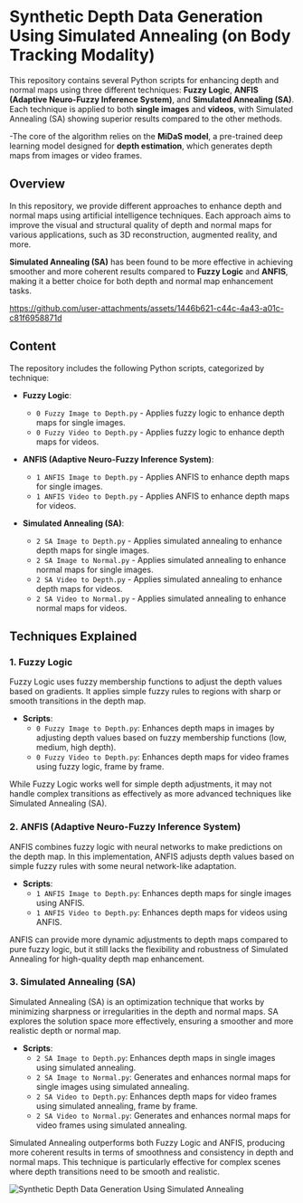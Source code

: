 # Synthetic Depth Data Generation Using Simulated Annealing (on Body Tracking Modality)
This repository contains several Python scripts for enhancing depth and normal maps using three different techniques: **Fuzzy Logic**, **ANFIS (Adaptive Neuro-Fuzzy Inference System)**, and **Simulated Annealing (SA)**. Each technique is applied to both **single images** and **videos**, with Simulated Annealing (SA) showing superior results compared to the other methods.

-The core of the algorithm relies on the **MiDaS model**, a pre-trained deep learning model designed for **depth estimation**, which generates depth maps from images or video frames.

## Overview

In this repository, we provide different approaches to enhance depth and normal maps using artificial intelligence techniques. Each approach aims to improve the visual and structural quality of depth and normal maps for various applications, such as 3D reconstruction, augmented reality, and more.

**Simulated Annealing (SA)** has been found to be more effective in achieving smoother and more coherent results compared to **Fuzzy Logic** and **ANFIS**, making it a better choice for both depth and normal map enhancement tasks.


https://github.com/user-attachments/assets/1446b621-c44c-4a43-a01c-c81f6958871d


## Content

The repository includes the following Python scripts, categorized by technique:

- **Fuzzy Logic**:
  - `0 Fuzzy Image to Depth.py` - Applies fuzzy logic to enhance depth maps for single images.
  - `0 Fuzzy Video to Depth.py` - Applies fuzzy logic to enhance depth maps for videos.

- **ANFIS (Adaptive Neuro-Fuzzy Inference System)**:
  - `1 ANFIS Image to Depth.py` - Applies ANFIS to enhance depth maps for single images.
  - `1 ANFIS Video to Depth.py` - Applies ANFIS to enhance depth maps for videos.

- **Simulated Annealing (SA)**:
  - `2 SA Image to Depth.py` - Applies simulated annealing to enhance depth maps for single images.
  - `2 SA Image to Normal.py` - Applies simulated annealing to enhance normal maps for single images.
  - `2 SA Video to Depth.py` - Applies simulated annealing to enhance depth maps for videos.
  - `2 SA Video to Normal.py` - Applies simulated annealing to enhance normal maps for videos.

## Techniques Explained

### 1. Fuzzy Logic

Fuzzy Logic uses fuzzy membership functions to adjust the depth values based on gradients. It applies simple fuzzy rules to regions with sharp or smooth transitions in the depth map.

- **Scripts**:
  - `0 Fuzzy Image to Depth.py`: Enhances depth maps in images by adjusting depth values based on fuzzy membership functions (low, medium, high depth).
  - `0 Fuzzy Video to Depth.py`: Enhances depth maps for video frames using fuzzy logic, frame by frame.

While Fuzzy Logic works well for simple depth adjustments, it may not handle complex transitions as effectively as more advanced techniques like Simulated Annealing (SA).

### 2. ANFIS (Adaptive Neuro-Fuzzy Inference System)

ANFIS combines fuzzy logic with neural networks to make predictions on the depth map. In this implementation, ANFIS adjusts depth values based on simple fuzzy rules with some neural network-like adaptation.

- **Scripts**:
  - `1 ANFIS Image to Depth.py`: Enhances depth maps for single images using ANFIS.
  - `1 ANFIS Video to Depth.py`: Enhances depth maps for videos using ANFIS.

ANFIS can provide more dynamic adjustments to depth maps compared to pure fuzzy logic, but it still lacks the flexibility and robustness of Simulated Annealing for high-quality depth map enhancement.

### 3. Simulated Annealing (SA)

Simulated Annealing (SA) is an optimization technique that works by minimizing sharpness or irregularities in the depth and normal maps. SA explores the solution space more effectively, ensuring a smoother and more realistic depth or normal map.

- **Scripts**:
  - `2 SA Image to Depth.py`: Enhances depth maps in single images using simulated annealing.
  - `2 SA Image to Normal.py`: Generates and enhances normal maps for single images using simulated annealing.
  - `2 SA Video to Depth.py`: Enhances depth maps for video frames using simulated annealing, frame by frame.
  - `2 SA Video to Normal.py`: Generates and enhances normal maps for video frames using simulated annealing.

Simulated Annealing outperforms both Fuzzy Logic and ANFIS, producing more coherent results in terms of smoothness and consistency in depth and normal maps. This technique is particularly effective for complex scenes where depth transitions need to be smooth and realistic.

![Synthetic Depth Data Generation Using Simulated Annealing](https://github.com/user-attachments/assets/6b84074c-c1a8-4e6b-b105-e069cd09d02d)

